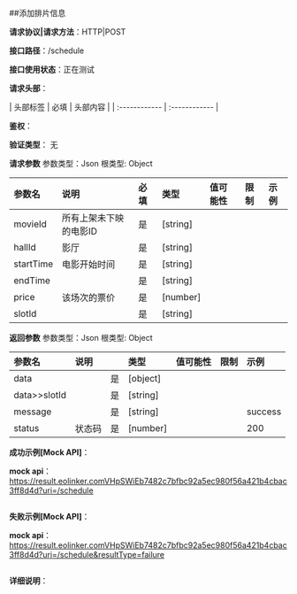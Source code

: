 ##添加排片信息

**请求协议|请求方法**：HTTP|POST

**接口路径**：/schedule

**接口使用状态**：正在测试

**请求头部**：

| 头部标签 | 必填  | 头部内容 | 
| :------------ | :------------ |

**鉴权**：

**验证类型**：
无

**请求参数**
参数类型：Json
根类型: Object

| 参数名 | 说明 | 必填 | 类型 | 值可能性 |  限制 | 示例 |
| :------------ | :------------ | :------------ | :------------ | :------------ | :------------ | :------------ |
|movieId|所有上架未下映的电影ID|是|[string]|||
|hallId|影厅|是|[string]|||
|startTime|电影开始时间|是|[string]|||
|endTime||是|[string]|||
|price|该场次的票价|是|[number]|||
|slotId||是|[string]|||

**返回参数**
参数类型：Json
根类型: Object

| 参数名  | 说明 |  | 类型 | 值可能性 | 限制 | 示例 |
| :------------ | :------------ | :------------ | :------------ | :------------ | :------------ | :------------ |
|data||是|[object]||||
|data>>slotId||是|[string]||||
|message||是|[string]|||success|
|status|状态码|是|[number]|||200|

**成功示例[Mock API]**：


**mock api**：https://result.eolinker.comVHpSWiEb7482c7bfbc92a5ec980f56a421b4cbac3ff8d4d?uri=/schedule
```

```

**失败示例[Mock API]**：


**mock api**：https://result.eolinker.comVHpSWiEb7482c7bfbc92a5ec980f56a421b4cbac3ff8d4d?uri=/schedule&resultType=failure
```

```

**详细说明**：


```
